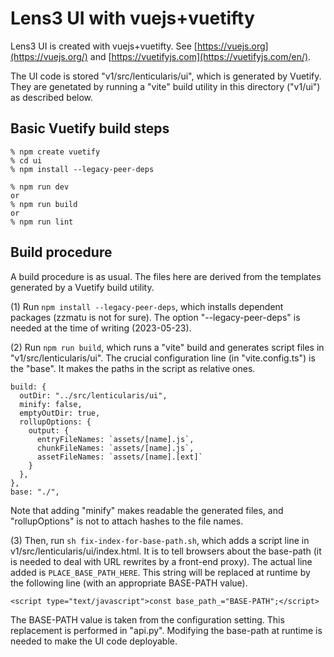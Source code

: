 # Lens3 UI with vuejs+vuetifty

Lens3 UI is created with vuejs+vuetifty.  See
[https://vuejs.org](https://vuejs.org/) and
[https://vuetifyjs.com](https://vuetifyjs.com/en/).

The UI code is stored "v1/src/lenticularis/ui", which is generated by
Vuetify.  They are genetated by running a "vite" build utility in this
directory ("v1/ui") as described below.

## Basic Vuetify build steps

```
% npm create vuetify
% cd ui
% npm install --legacy-peer-deps

% npm run dev
or
% npm run build
or
% npm run lint
```

## Build procedure

A build procedure is as usual.  The files here are derived from the
templates generated by a Vuetify build utility.

(1) Run `npm install --legacy-peer-deps`, which installs dependent
packages (zzmatu is not for sure).  The option "--legacy-peer-deps" is
needed at the time of writing (2023-05-23).

(2) Run `npm run build`, which runs a "vite" build and generates
script files in "v1/src/lenticularis/ui".  The crucial configuration
line (in "vite.config.ts") is the "base".  It makes the paths in the
script as relative ones.

```
build: {
  outDir: "../src/lenticularis/ui",
  minify: false,
  emptyOutDir: true,
  rollupOptions: {
    output: {
      entryFileNames: `assets/[name].js`,
      chunkFileNames: `assets/[name].js`,
      assetFileNames: `assets/[name].[ext]`
    }
  },
},
base: "./",
```

Note that adding "minify" makes readable the generated files, and
"rollupOptions" is not to attach hashes to the file names.

(3) Then, run `sh fix-index-for-base-path.sh`, which adds a script
line in v1/src/lenticularis/ui/index.html. It is to tell browsers
about the base-path (it is needed to deal with URL rewrites by a
front-end proxy).  The actual line added is `PLACE_BASE_PATH_HERE`.
This string will be replaced at runtime by the following line (with an
appropriate BASE-PATH value).

```
<script type="text/javascript">const base_path_="BASE-PATH";</script>
```

The BASE-PATH value is taken from the configuration setting.  This
replacement is performed in "api.py".  Modifying the base-path at
runtime is needed to make the UI code deployable.
